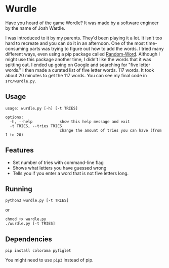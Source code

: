 # Wurdle
Have you heard of the game Wordle? It was made by a software engineer by the name of Josh Wardle. 

I was introduced to it by my parents. They'd been playing it a lot. It isn't too hard to recreate and you can do it in an afternoon. One of the most time-consuming parts was trying to figure out how to add the words. I tried many different ways, even using a pip package called [Random-Word](https://pypi.org/project/Random-Word/). Although I might use this package another time, I didn't like the words that it was spitting out. I ended up going on Google and searching for "five letter words." I then made a curated list of five letter words. 117 words. It took about 20 minutes to get the 117 words. You can see my final code in `src/wurdle.py`.

## Usage
```
usage: wurdle.py [-h] [-t TRIES]

options:
  -h, --help            show this help message and exit
  -t TRIES, --tries TRIES
                        change the amount of tries you can have (from 1 to 20)
```

## Features
* Set number of tries with command-line flag
* Shows what letters you have guessed wrong
* Tells you if you enter a word that is not five letters long.

## Running
```
python3 wurdle.py [-t TRIES]
```
or
```
chmod +x wurdle.py
./wurdle.py [-t TRIES]
```

## Dependencies
```
pip install colorama pyfiglet
```
You might need to use `pip3` instead of pip.